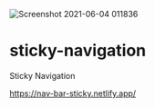 ![Screenshot 2021-06-04 011836](https://user-images.githubusercontent.com/67795996/120754904-e5a67600-c4d2-11eb-9b25-7abc5bd10780.png)
# sticky-navigation
Sticky Navigation

https://nav-bar-sticky.netlify.app/
